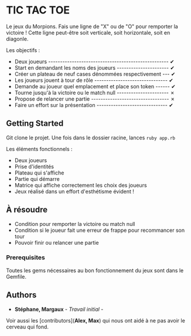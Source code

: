 # TIC TAC TOE

Le jeux du Morpions.
Fais une ligne de "X" ou de "O" pour remporter la victoire !
Cette ligne peut-être soit verticale, soit horizontale, soit en diagonle.

Les objectifs :

 - Deux joueurs --------------------------------------------------- ✔︎                                                       
 - Start en demandant les noms des joueurs ---------------------- ✔︎
 - Créer un plateau de neuf cases dénommées respectivement  --- ✔︎
 - Les joueurs jouent à tour de rôle ------------------------------- ✔︎
 - Demande au joueur quel emplacement et place son token ------ ✔︎
 - Tourne jusqu'à la victoire ou le match null ---------------------- ✗
 - Propose de relancer une partie --------------------------------- ✗
 - Faire un effort sur la présentation ------------------------------ ✔︎                    

## Getting Started

Git clone le projet.
Une fois dans le dossier racine, lances `ruby app.rb`

Les éléments fonctionnels :

  - Deux joueurs
  - Prise d'identités
  - Plateau qui s'affiche
  - Partie qui démarre
  - Matrice qui affiche correctement les choix des joueurs
  - Jeux réalisé dans un effort d'esthétisme évident !

## À résoudre
  - Condition pour remporter la victoire ou match null
  - Condition si le joueur fait une erreur de frappe pour recommancer son tour
  - Pouvoir finir ou relancer une partie



### Prerequisites

Toutes les gems nécessaires au bon fonctionnement du jeux sont dans le Gemfile.



## Authors

* **Stéphane, Margaux** - *Travail initial* -

Voir aussi les [contributors](**Alex, Max**) qui nous ont aidé à ne pas avoir le cerveau qui fond.
